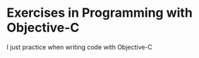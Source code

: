 Exercises in Programming with Objective-C
=========================================
I just practice when writing code with Objective-C
